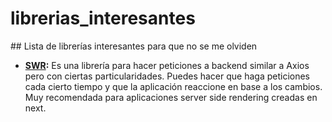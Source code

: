 # librerias_interesantes
## Lista de librerías interesantes para que no se me olviden

- __[SWR](https://swr.vercel.app/es-ES/docs/getting-started):__ Es una librería para hacer peticiones a backend similar a Axios pero con ciertas particularidades. Puedes hacer que haga peticiones cada cierto tiempo y que la aplicación reaccione en base a los cambios. Muy recomendada para aplicaciones server side rendering creadas en next.
